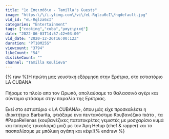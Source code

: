 ```yaml
---
title: "1o Επεισόδιο - Tamilla's Guests"
image: "https:\/\/i.ytimg.com\/vi\/eL-Rqlza6cI\/hqdefault.jpg"
vid_id: "eL-Rqlza6cI"
categories: "Entertainment"
tags: ["cooking","cuba","μαγειρική"]
date: "2022-06-03T14:57:42+03:00"
vid_date: "2020-12-26T16:00:12Z"
duration: "PT10M25S"
viewcount: "3794"
likeCount: "54"
dislikeCount: ""
channel: "Tamilla Koulieva"
---
```

{% raw %}Η πρώτη μας γευστική εξόρμηση στην Ερέτρια, στο  εστιατόριο LA CUBANA <br /><br />Πήραμε το πλοίο απο τον Ωρωπό, απολαύσαμε το θαλασσινό αγέρι και σύντομα φτάσαμε στην παραλία της Ερέτριας.<br /><br />Εκεί στο εστιατόριο « LA CUBANA», όπου μάς είχε προσκαλέσει η ιδιοκτήτρια Barbarita, φτιάξαμε ένα πεντανόστιμο Κουβανέζικο πιάτο , τα #PapaRellenas (κουβανέζικες πατατοκρέτες γεμιστές με μοσχαρίσιο κυμά και πιπεριές τρικολόρε) μαζί με τον Άρη Hetup (chef &amp; rapper) και το πασπαλίσαμε με μπόλικη αγάπη και κέφι!{% endraw %}
